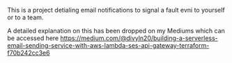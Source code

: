 This is a project detialing email notifications to signal a fault evni to yourself or to a team.

A detailed explanation on this has been dropped on my Mediums which can be accessed here
https://medium.com/@divyln20/building-a-serverless-email-sending-service-with-aws-lambda-ses-api-gateway-terraform-f70b242cc3e6
